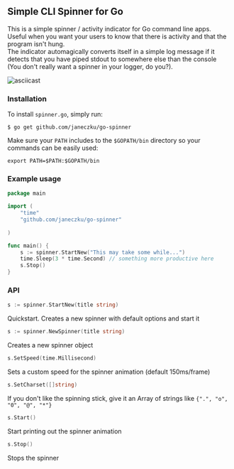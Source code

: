 ## Simple CLI Spinner for Go

This is a simple spinner / activity indicator for Go command line apps.
Useful when you want your users to know that there is activity and that the program isn't hung.      
The indicator automagically converts itself in a simple log message if it detects that you have piped stdout to somewhere else than the console (You don't really want a spinner in your logger, do you?). 
 
![asciicast](http://g.recordit.co/tPXhorn2n7.gif)

### Installation

To install `spinner.go`, simply run:
```
$ go get github.com/janeczku/go-spinner
```

Make sure your `PATH` includes to the `$GOPATH/bin` directory so your commands can be easily used:
```
export PATH=$PATH:$GOPATH/bin
```

### Example usage

``` go
package main

import (
	"time"
	"github.com/janeczku/go-spinner"
	
)

func main() {
	s := spinner.StartNew("This may take some while...")
	time.Sleep(3 * time.Second) // something more productive here
	s.Stop()
}
```

### API

``` go
s := spinner.StartNew(title string)
```
Quickstart. Creates a new spinner with default options and start it

``` go
s := spinner.NewSpinner(title string)
```
Creates a new spinner object

``` go
s.SetSpeed(time.Millisecond)
```
Sets a custom speed for the spinner animation (default 150ms/frame)

``` go
s.SetCharset([]string)
```
If you don't like the spinning stick, give it an Array of strings like `{".", "o", "0", "@", "*"}`

``` go
s.Start()
```
Start printing out the spinner animation

``` go
s.Stop()
```
Stops the spinner
